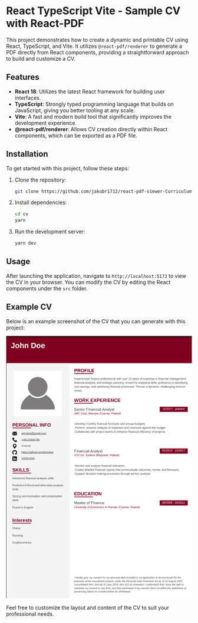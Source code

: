 
# React TypeScript Vite - Sample CV with React-PDF

This project demonstrates how to create a dynamic and printable CV using React, TypeScript, and Vite. It utilizes `@react-pdf/renderer` to generate a PDF directly from React components, providing a straightforward approach to build and customize a CV.

## Features

- **React 18**: Utilizes the latest React framework for building user interfaces.
- **TypeScript**: Strongly typed programming language that builds on JavaScript, giving you better tooling at any scale.
- **Vite**: A fast and modern build tool that significantly improves the development experience.
- **@react-pdf/renderer**: Allows CV creation directly within React components, which can be exported as a PDF file.

## Installation

To get started with this project, follow these steps:

1. Clone the repository:
   ```bash
   git clone https://github.com/jakubr1712/react-pdf-viewer-Curriculum-vitae
   ```
2. Install dependencies:
   ```bash
   cd cv
   yarn
   ```
3. Run the development server:
   ```bash
   yarn dev
   ```

## Usage

After launching the application, navigate to `http://localhost:5173` to view the CV in your browser. You can modify the CV by editing the React components under the `src` folder.

## Example CV

Below is an example screenshot of the CV that you can generate with this project:

![Example CV](img.png)

Feel free to customize the layout and content of the CV to suit your professional needs.

